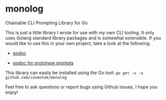 # monolog
Chainable CLI Prompting Library for Go

This is just a little library I wrote for use with my own CLI tooling. It only uses Golang standard library packages and is somewhat extensible. If you would like to use this in your own project, take a look at the following:

+ [godoc](https://godoc.org/github.com/cosmotek/monolog)

+ [godoc for prototype prompts](https://godoc.org/github.com/cosmotek/monolog/prototypes)


This library can easily be installed using the Go tool:
`go get -v -u github.com/cosmotek/monolog`

Feel free to ask questions or report bugs using Github issues, I hope you enjoy!
